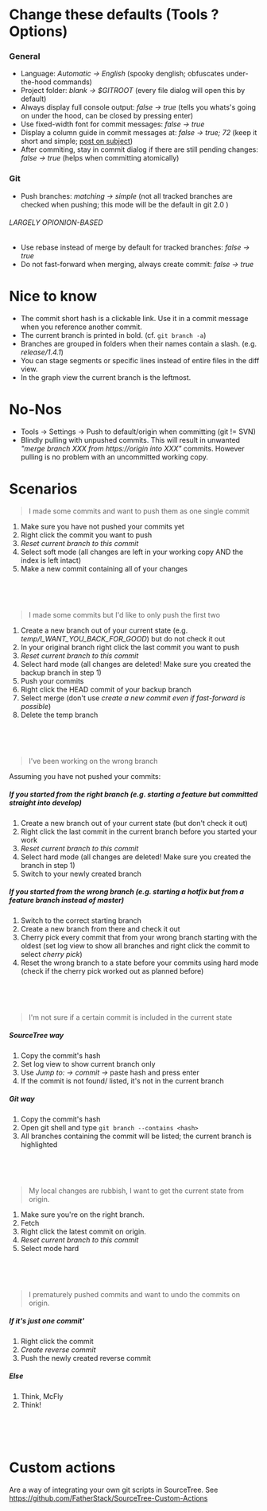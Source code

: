 # Change these defaults (Tools ? Options)

### General

- Language: *Automatic &rarr; English* (spooky denglish; obfuscates under-the-hood commands)
- Project folder: *blank &rarr; $GITROOT* (every file dialog will open this by default)
- Always display full console output: *false &rarr; true*	(tells you whats's going on under the hood, can be closed by pressing enter)
- Use fixed-width font for commit messages: *false &rarr; true*
- Display a column guide in commit messages at: *false &rarr; true; 72* (keep it short and simple; [post on subject](http://tbaggery.com/2008/04/19/a-note-about-git-commit-messages.html))
- After commiting, stay in commit dialog if there are still pending changes: *false &rarr; true* (helps when committing atomically)


### Git
- Push branches: *matching &rarr; simple* (not all tracked branches are checked when pushing; this mode will be the default in git 2.0 )

###### LARGELY OPIONION-BASED
- Use rebase instead of merge by default for tracked branches: *false &rarr; true*
- Do not fast-forward when merging, always create commit: *false &rarr; true*



# Nice to know
- The commit short hash is a clickable link. Use it in a commit message when you reference another commit.
- The current branch is printed in bold. (cf. `git branch -a`)
- Branches are grouped in folders when their names contain a slash. (e.g. *release/1.4.1*)
- You can stage segments or specific lines instead of entire files in the diff view.
- In the graph view the current branch is the leftmost.



# No-Nos
- Tools &rarr; Settings &rarr; Push to default/origin when committing (git != SVN)
- Blindly pulling with unpushed commits. This will result in unwanted *"merge branch XXX from https://origin into XXX"* commits.
However pulling is no problem with an uncommitted working copy.



# Scenarios

> I made some commits and want to push them as one single commit

1. Make sure you have not pushed your commits yet
2. Right click the commit you want to push
3. *Reset current branch to this commit*
4. Select soft mode (all changes are left in your working copy AND the index is left intact)
5. Make a new commit containing all of your changes

&nbsp;

&nbsp;


> I made some commits but I'd like to only push the first two

1. Create a new branch out of your current state (e.g. *temp/I_WANT_YOU_BACK_FOR_GOOD*) but do not check it out
2. In your original branch right click the last commit you want to push
3. *Reset current branch to this commit*
4. Select hard mode (all changes are deleted! Make sure you created the backup branch in step 1)
5. Push your commits
6. Right click the HEAD commit of your backup branch
7. Select merge (don't use *create a new commit even if fast-forward is possible*)
8. Delete the temp branch

&nbsp;

&nbsp;


> I've been working on the wrong branch

Assuming you have not pushed your commits:

##### If you started from the right branch (e.g. starting a feature but committed straight into develop)
1. Create a new branch out of your current state (but don't check it out)
2. Right click the last commit in the current branch before you started your work
3. *Reset current branch to this commit*
4. Select hard mode (all changes are deleted! Make sure you created the branch in step 1)
5. Switch to your newly created branch


##### If you started from the wrong branch (e.g. starting a hotfix but from a feature branch instead of master)
1. Switch to the correct starting branch
2. Create a new branch from there and check it out
3. Cherry pick every commit that from your wrong branch starting with the oldest (set log view to show all branches and
right click the commit to select *cherry pick*)
4. Reset the wrong branch to a state before your commits using hard mode (check if the cherry pick worked out as
planned before)

&nbsp;

&nbsp;


> I'm not sure if a certain commit is included in the current state


##### SourceTree way
1. Copy the commit's hash
2. Set log view to show current branch only
3. Use *Jump to: &rarr; commit &rarr;* paste hash and press enter
4. If the commit is not found/ listed, it's not in the current branch

##### Git way
1. Copy the commit's hash
2. Open git shell and type `git branch --contains <hash>`
3. All branches containing the commit will be listed; the current branch is highlighted

&nbsp;

&nbsp;


> My local changes are rubbish, I want to get the current state from origin.

1. Make sure you're on the right branch.
2. Fetch
3. Right click the latest commit on origin.
4. *Reset current branch to this commit*
5. Select mode hard

&nbsp;

&nbsp;


> I prematurely pushed commits and want to undo the commits on origin.

##### If it's just one commit'
1. Right click the commit
2. *Create reverse commit*
3. Push the newly created reverse commit

##### Else

1. Think, McFly
2. Think!

&nbsp;

&nbsp;



# Custom actions
Are a way of integrating your own git scripts in SourceTree. See https://github.com/FatherStack/SourceTree-Custom-Actions
